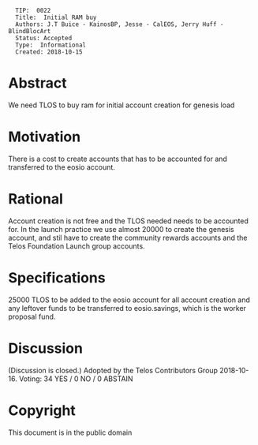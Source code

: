       TIP:  0022
      Title:  Initial RAM buy
      Authors: J.T Buice - KainosBP, Jesse - CalEOS, Jerry Huff - BlindBlocArt
      Status: Accepted 
      Type:  Informational 
      Created: 2018-10-15



# Abstract

We need TLOS to buy ram for initial account creation for genesis load

# Motivation

There is a cost to create accounts that has to be accounted for and transferred to the eosio account.

# Rational

Account creation is not free and the TLOS needed needs to be accounted for. In the launch practice we use almost 20000 to create
the genesis account, and stil have to create the community rewards accounts and the Telos Foundation Launch group accounts.

# Specifications

25000 TLOS to be added to the eosio account for all account creation and any leftover funds to be transferred to 
eosio.savings, which is the worker proposal fund.

# Discussion

(Discussion is closed.) Adopted by the Telos Contributors Group 2018-10-16. Voting: 34 YES / 0 NO /  0 ABSTAIN

# Copyright

This document is in the public domain
